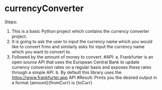 # currencyConverter
Steps:
1. This is a basic Python project which contains the currency converter project.
2. It is going to ask the user to input the currency name which you would like to convert frmo and similarly asks for input the currency name which you want to convert to.
3. Followed by the amount of money to convert.
#API:
a. Frankfurter is an open source API that uses the European Central Bank to update currency conversion rates on a regular basis and exposes these rates through a simple API.
b. By default this library uses the https://www.frankfurter.app API
#Result:
Prints you the desired output in a format {amount}{fromCurr} is {toCurr}
